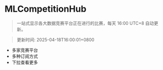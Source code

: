 # MLCompetitionHub

> 一站式显示各大数据竞赛平台正在进行的比赛，每天 16:00 UTC+8 自动更新。
  
> 更新时间: 2025-04-18T16:00:01+0800 

* 多家竞赛平台
* 多种订阅方式
* 下拉查看更多